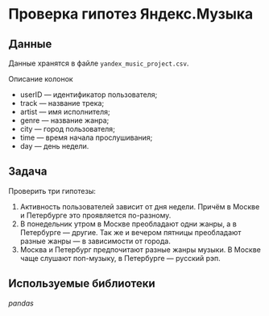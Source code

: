 # Проверка гипотез Яндекс.Музыка

## Данные

Данные хранятся в файле `yandex_music_project.csv`. 

Описание колонок
- userID — идентификатор пользователя;
- track — название трека;
- artist — имя исполнителя;
- genre — название жанра;
- city — город пользователя;
- time — время начала прослушивания;
- day — день недели.

## Задача

Проверить три гипотезы:

1. Активность пользователей зависит от дня недели. Причём в Москве и Петербурге это проявляется по-разному.
2. В понедельник утром в Москве преобладают одни жанры, а в Петербурге — другие. Так же и вечером пятницы преобладают разные жанры — в зависимости от города.
3. Москва и Петербург предпочитают разные жанры музыки. В Москве чаще слушают поп-музыку, в Петербурге — русский рэп.

## Используемые библиотеки

*pandas*
